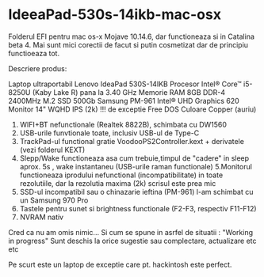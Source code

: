 # IdeeaPad-530s-14ikb-mac-osx

Folderul EFI pentru mac os-x Mojave 10.14.6, dar functioneaza si in Catalina beta 4.
Mai sunt mici corectii de facut si putin cosmetizat dar de principiu functioeaza tot.

Descriere produs:

Laptop ultraportabil Lenovo IdeaPad 530S-14IKB
Procesor Intel® Core™ i5-8250U (Kaby Lake R) pana la 3.40 GHz
Memorie RAM 8GB DDR-4 2400MHz
M.2 SSD 500Gb Samsung PM-961
Intel® UHD Graphics 620
Monitor 14" WQHD IPS (2k) !!! de exceptie
Free DOS
Culoare Copper (auriu)

1. WIFI+BT nefunctionale (Realtek 8822B), schimbata cu DW1560
2. USB-urile funvtionale toate, inclusiv USB-ul de Type-C
3. TrackPad-ul functional gratie VoodooPS2Controller.kext + derivatele (vezi folderul KEXT)
4. Slepp/Wake functioneaza asa cum trebuie,timpul de "cadere" in sleep aprox. 5s , wake instantaneu (USB-urile raman            functionale)
5.Monitorul functioneaza iprodului nefunctional (incompatibilitate) in toate rezolutiile, dar la rezolutia maxima (2k) scrisul este prea mic
6. SSD-ul incompatibil sau o chinazarie ieftina (PM-961) l-am schimbat cu un Samsung 970 Pro
7. Tastele pentru sunet si brightness functionale (F2-F3, respectiv F11-F12)
8. NVRAM nativ

Cred ca nu am omis nimic... Si cum se spune in asrfel de situatii : "Working in progress"
Sunt deschis la orice sugestie sau complectare, actualizare etc etc 

Pe scurt este un laptop de exceptie care pt. hackintosh este perfect.
